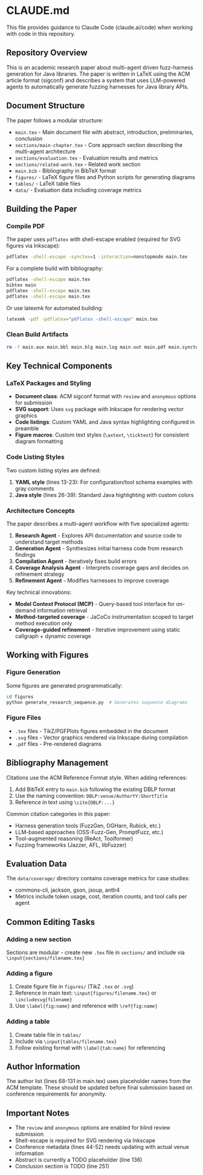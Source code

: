 # CLAUDE.md

This file provides guidance to Claude Code (claude.ai/code) when working with code in this repository.

## Repository Overview

This is an academic research paper about multi-agent driven fuzz-harness generation for Java libraries. The paper is written in LaTeX using the ACM article format (sigconf) and describes a system that uses LLM-powered agents to automatically generate fuzzing harnesses for Java library APIs.

## Document Structure

The paper follows a modular structure:

- `main.tex` - Main document file with abstract, introduction, preliminaries, conclusion
- `sections/main-chapter.tex` - Core approach section describing the multi-agent architecture
- `sections/evaluation.tex` - Evaluation results and metrics
- `sections/related-work.tex` - Related work section
- `main.bib` - Bibliography in BibTeX format
- `figures/` - LaTeX figure files and Python scripts for generating diagrams
- `tables/` - LaTeX table files
- `data/` - Evaluation data including coverage metrics

## Building the Paper

### Compile PDF

The paper uses `pdflatex` with shell-escape enabled (required for SVG figures via Inkscape):

```bash
pdflatex -shell-escape -synctex=1 -interaction=nonstopmode main.tex
```

For a complete build with bibliography:

```bash
pdflatex -shell-escape main.tex
bibtex main
pdflatex -shell-escape main.tex
pdflatex -shell-escape main.tex
```

Or use latexmk for automated building:

```bash
latexmk -pdf -pdflatex="pdflatex -shell-escape" main.tex
```

### Clean Build Artifacts

```bash
rm -f main.aux main.bbl main.blg main.log main.out main.pdf main.synctex.gz main.fls main.fdb_latexmk
```

## Key Technical Components

### LaTeX Packages and Styling

- **Document class**: ACM sigconf format with `review` and `anonymous` options for submission
- **SVG support**: Uses `svg` package with Inkscape for rendering vector graphics
- **Code listings**: Custom YAML and Java syntax highlighting configured in preamble
- **Figure macros**: Custom text styles (`\axtext`, `\ticktext`) for consistent diagram formatting

### Code Listing Styles

Two custom listing styles are defined:

1. **YAML style** (lines 13-23): For configuration/tool schema examples with gray comments
2. **Java style** (lines 26-39): Standard Java highlighting with custom colors

### Architecture Concepts

The paper describes a multi-agent workflow with five specialized agents:

1. **Research Agent** - Explores API documentation and source code to understand target methods
2. **Generation Agent** - Synthesizes initial harness code from research findings
3. **Compilation Agent** - Iteratively fixes build errors
4. **Coverage Analysis Agent** - Interprets coverage gaps and decides on refinement strategy
5. **Refinement Agent** - Modifies harnesses to improve coverage

Key technical innovations:

- **Model Context Protocol (MCP)** - Query-based tool interface for on-demand information retrieval
- **Method-targeted coverage** - JaCoCo instrumentation scoped to target method execution only
- **Coverage-guided refinement** - Iterative improvement using static callgraph + dynamic coverage

## Working with Figures

### Figure Generation

Some figures are generated programmatically:

```bash
cd figures
python generate_research_sequence.py  # Generates sequence diagrams
```

### Figure Files

- `.tex` files - TikZ/PGFPlots figures embedded in the document
- `.svg` files - Vector graphics rendered via Inkscape during compilation
- `.pdf` files - Pre-rendered diagrams

## Bibliography Management

Citations use the ACM Reference Format style. When adding references:

1. Add BibTeX entry to `main.bib` following the existing DBLP format
2. Use the naming convention: `DBLP:venue/AuthorYY:ShortTitle`
3. Reference in text using `\cite{DBLP:...}`

Common citation categories in this paper:
- Harness generation tools (FuzzGen, OGHarn, Rubick, etc.)
- LLM-based approaches (OSS-Fuzz-Gen, PromptFuzz, etc.)
- Tool-augmented reasoning (ReAct, Toolformer)
- Fuzzing frameworks (Jazzer, AFL, libFuzzer)

## Evaluation Data

The `data/coverage/` directory contains coverage metrics for case studies:
- commons-cli, jackson, gson, jsoup, antlr4
- Metrics include token usage, cost, iteration counts, and tool calls per agent

## Common Editing Tasks

### Adding a new section

Sections are modular - create new `.tex` file in `sections/` and include via `\input{sections/filename.tex}`

### Adding a figure

1. Create figure file in `figures/` (TikZ `.tex` or `.svg`)
2. Reference in main text: `\input{figures/filename.tex}` or `\includesvg{filename}`
3. Use `\label{fig:name}` and reference with `\ref{fig:name}`

### Adding a table

1. Create table file in `tables/`
2. Include via `\input{tables/filename.tex}`
3. Follow existing format with `\label{tab:name}` for referencing

## Author Information

The author list (lines 68-131 in main.tex) uses placeholder names from the ACM template. These should be updated before final submission based on conference requirements for anonymity.

## Important Notes

- The `review` and `anonymous` options are enabled for blind review submission
- Shell-escape is required for SVG rendering via Inkscape
- Conference metadata (lines 44-52) needs updating with actual venue information
- Abstract is currently a TODO placeholder (line 136)
- Conclusion section is TODO (line 251)
